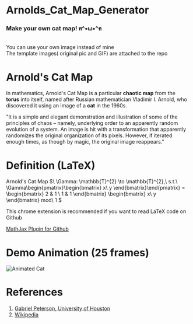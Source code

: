 # Arnolds_Cat_Map_Generator

### Make your own cat map!  ฅ^•ω•^ฅ
<br>You can use your own image instead of mine 
<br>The template images( original pic and GIF) are attached to the repo

Arnold's Cat Map
===

In mathematics, Arnold's Cat Map is a particular **chaotic map** from the **torus** into itself, named after Russian mathematician Vladimir I. Arnold, who discovered it using an image of a **cat** in the 1960s.

"It is a simple and elegant demonstration and illustration of some of the principles of chaos – namely, underlying order to an apparently random evolution of a system. An image is hit with a transformation that apparently randomizes the original organization of its pixels. However, if iterated enough times, as though by magic, the original image reappears." 



Definition (LaTeX)
===
Arnold's Cat Map $\ \Gamma: \mathbb{T}^{2} \to \mathbb{T}^{2},\\ s.t.\  \Gamma\begin{pmatrix}\begin{bmatrix}
x\\
y
\end{bmatrix}\end{pmatrix} 
= \begin{bmatrix}
2 & 1 \\
1 & 1
\end{bmatrix}
\begin{bmatrix}
x\\
y
\end{bmatrix}
mod\ 1
$

This chrome extension is recommended if you want to read LaTeX code on Github

[MathJax Plugin for Github](https://chrome.google.com/webstore/detail/mathjax-plugin-for-github/ioemnmodlmafdkllaclgeombjnmnbima)

Demo Animation (25 frames)
===

![Animated Cat](Catmap.gif)


References
===
 1. [Gabriel Peterson, University of Houston](https://www.math.uh.edu/~schiu/2017summerLinearAlgebraLab/Lecture_note/lecture7_catmap.pdf)
 2. [Wikipedia](https://en.wikipedia.org/wiki/Arnold%27s_cat_map)
 
